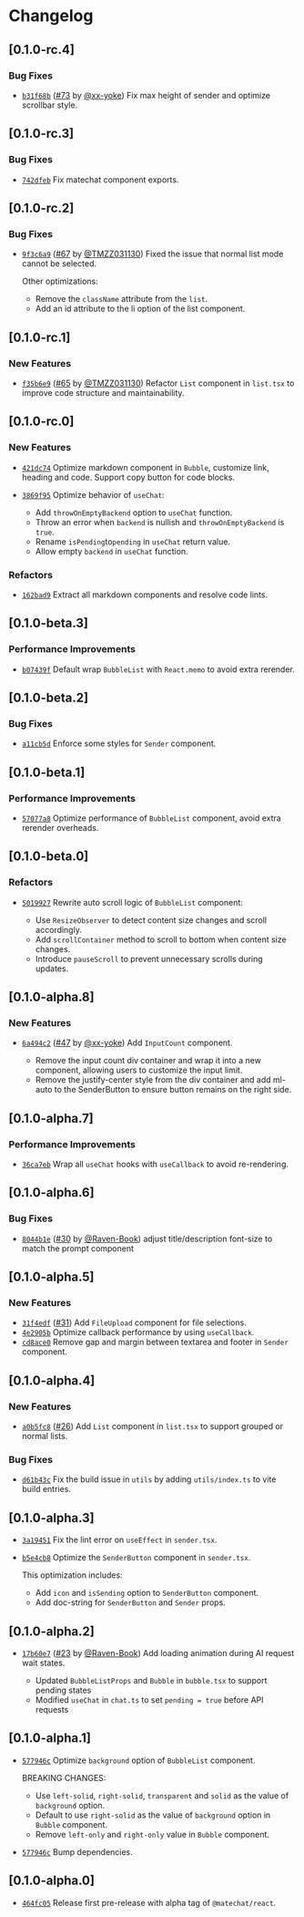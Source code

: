 # Changelog

## \[0.1.0-rc.4]

### Bug Fixes

- [`b31f68b`](https://github.com/DevCloudFE/matechat-react/commit/b31f68b42392b507712f4aa6c32e2fec867058f6) ([#73](https://github.com/DevCloudFE/matechat-react/pull/73) by [@xx-yoke](https://github.com/DevCloudFE/matechat-react/../../xx-yoke)) Fix max height of sender and optimize scrollbar style.

## \[0.1.0-rc.3]

### Bug Fixes

- [`742dfeb`](https://github.com/DevCloudFE/matechat-react/commit/742dfeb28f4b7b54a6c20f29e952b2dd7517626e) Fix matechat component exports.

## \[0.1.0-rc.2]

### Bug Fixes

- [`9f3c6a9`](https://github.com/DevCloudFE/matechat-react/commit/9f3c6a99bac9fe8e9a7a031cfd6c1ae4e7720603) ([#67](https://github.com/DevCloudFE/matechat-react/pull/67) by [@TMZZ031130](https://github.com/DevCloudFE/matechat-react/../../TMZZ031130)) Fixed the issue that normal list mode cannot be selected.

  Other optimizations:

  - Remove the `className` attribute from the `list`.
  - Add an id attribute to the li option of the list component.

## \[0.1.0-rc.1]

### New Features

- [`f35b6e9`](https://github.com/DevCloudFE/matechat-react/commit/f35b6e9938d57294445026e59a028e63d616fb19) ([#65](https://github.com/DevCloudFE/matechat-react/pull/65) by [@TMZZ031130](https://github.com/DevCloudFE/matechat-react/../../TMZZ031130)) Refactor `List` component in `list.tsx` to improve code structure and maintainability.

## \[0.1.0-rc.0]

### New Features

- [`421dc74`](https://github.com/DevCloudFE/matechat-react/commit/421dc74f39f24c00801d336dce5fbbdf6830d7f5) Optimize markdown component in `Bubble`, customize link, heading and code. Support copy button for code blocks.
- [`3869f95`](https://github.com/DevCloudFE/matechat-react/commit/3869f9554a87df0925f61350753ead20876f93ec) Optimize behavior of `useChat`:

  - Add `throwOnEmptyBackend` option to `useChat` function.
  - Throw an error when `backend` is nullish and `throwOnEmptyBackend` is `true`.
  - Rename `isPending`to`pending` in `useChat` return value.
  - Allow empty `backend` in `useChat` function.

### Refactors

- [`162bad9`](https://github.com/DevCloudFE/matechat-react/commit/162bad95fc1277a259b7490a5d59e1baa93891fe) Extract all markdown components and resolve code lints.

## \[0.1.0-beta.3]

### Performance Improvements

- [`b07439f`](https://github.com/DevCloudFE/matechat-react/commit/b07439f90089648ddd2f94d92a72dd818074af02) Default wrap `BubbleList` with `React.memo` to avoid extra rerender.

## \[0.1.0-beta.2]

### Bug Fixes

- [`a11cb5d`](https://github.com/DevCloudFE/matechat-react/commit/a11cb5d57b0cf83ed7cdd07e60c276d75843df95) Enforce some styles for `Sender` component.

## \[0.1.0-beta.1]

### Performance Improvements

- [`57077a8`](https://github.com/DevCloudFE/matechat-react/commit/57077a8439a97bed327668bc6f2be3bb630c2749) Optimize performance of `BubbleList` component, avoid extra rerender overheads.

## \[0.1.0-beta.0]

### Refactors

- [`5019927`](https://github.com/DevCloudFE/matechat-react/commit/501992755827669d76b63a8e88837f71db186e4a) Rewrite auto scroll logic of `BubbleList` component:

  - Use `ResizeObserver` to detect content size changes and scroll accordingly.
  - Add `scrollContainer` method to scroll to bottom when content size changes.
  - Introduce `pauseScroll` to prevent unnecessary scrolls during updates.

## \[0.1.0-alpha.8]

### New Features

- [`6a494c2`](https://github.com/DevCloudFE/matechat-react/commit/6a494c2e4e4c117c404e42e362e4b9a3535aa62e) ([#47](https://github.com/DevCloudFE/matechat-react/pull/47) by [@xx-yoke](https://github.com/DevCloudFE/matechat-react/../../xx-yoke)) Add `InputCount` component.

  - Remove the input count div container and wrap it into a new component, allowing users to customize the input limit.
  - Remove the justify-center style from the div container and add ml-auto to the SenderButton to ensure button remains on the right side.

## \[0.1.0-alpha.7]

### Performance Improvements

- [`36ca7eb`](https://github.com/DevCloudFE/matechat-react/commit/36ca7eb9900a9e484a1b083f881e6d49e431e24a) Wrap all `useChat` hooks with `useCallback` to avoid re-rendering.

## \[0.1.0-alpha.6]

### Bug Fixes

- [`8044b1e`](https://github.com/DevCloudFE/matechat-react/commit/8044b1eed9defb6f195cf715bd8c2321ad41be1d) ([#30](https://github.com/DevCloudFE/matechat-react/pull/30) by [@Raven-Book](https://github.com/DevCloudFE/matechat-react/../../Raven-Book)) adjust title/description font-size to match the prompt component

## \[0.1.0-alpha.5]

### New Features

- [`31f4edf`](https://github.com/DevCloudFE/matechat-react/commit/31f4edf5b24d7488ad3049e40eeca081593f9939) ([#31](https://github.com/DevCloudFE/matechat-react/pull/31)) Add `FileUpload` component for file selections.
- [`4e2905b`](https://github.com/DevCloudFE/matechat-react/commit/4e2905b6e8a06e0496205f347c11732f6c18af7e) Optimize callback performance by using `useCallback`.
- [`cd8ace0`](https://github.com/DevCloudFE/matechat-react/commit/cd8ace015d070290798369768125581429c0bf49) Remove gap and margin between textarea and footer in `Sender` component.

## \[0.1.0-alpha.4]

### New Features

- [`a0b5fc8`](https://github.com/DevCloudFE/matechat-react/commit/a0b5fc8d720460ca7c6df562fbcbe3ada26805b3) ([#26](https://github.com/DevCloudFE/matechat-react/pull/26)) Add `List` component in `list.tsx` to support grouped or normal lists.

### Bug Fixes

- [`d61b43c`](https://github.com/DevCloudFE/matechat-react/commit/d61b43c178c4f6340b944b12017ff8b57ba2476d) Fix the build issue in `utils` by adding `utils/index.ts` to vite build entries.

## \[0.1.0-alpha.3]

- [`3a19451`](https://github.com/DevCloudFE/matechat-react/commit/3a19451365a39174e32a18a25685286914c48e9f) Fix the lint error on `useEffect` in `sender.tsx`.
- [`b5e4cb8`](https://github.com/DevCloudFE/matechat-react/commit/b5e4cb86ffb618ff147ca8b1133db6eb4748f5a2) Optimize the `SenderButton` component in `sender.tsx`.

  This optimization includes:

  - Add `icon` and `isSending` option to `SenderButton` component.
  - Add doc-string for `SenderButton` and `Sender` props.

## \[0.1.0-alpha.2]

- [`17b60e7`](https://github.com/DevCloudFE/matechat-react/commit/17b60e7a0db056e37fe2e34dabbda4a2c15af972) ([#23](https://github.com/DevCloudFE/matechat-react/pull/23) by [@Raven-Book](https://github.com/DevCloudFE/matechat-react/../../Raven-Book)) Add loading animation during AI request wait states.

  - Updated `BubbleListProps` and `Bubble` in `bubble.tsx` to support pending states
  - Modified `useChat` in `chat.ts` to set `pending = true` before API requests

## \[0.1.0-alpha.1]

- [`577946c`](https://github.com/DevCloudFE/matechat-react/commit/577946c3300207688c7b9927739b49536e1438a5) Optimize `background` option of `BubbleList` component.

  BREAKING CHANGES:

  - Use `left-solid`, `right-solid`, `transparent` and `solid` as the value of `background` option.
  - Default to use `right-solid` as the value of `background` option in `Bubble` component.
  - Remove `left-only` and `right-only` value in `Bubble` component.

- [`577946c`](https://github.com/DevCloudFE/matechat-react/commit/577946c3300207688c7b9927739b49536e1438a5) Bump dependencies.

## \[0.1.0-alpha.0]

- [`464fc05`](https://github.com/DevCloudFE/matechat-react/commit/464fc054724779bebe8afefa5aa37f22253bfe03) Release first pre-release with alpha tag of `@matechat/react`.
